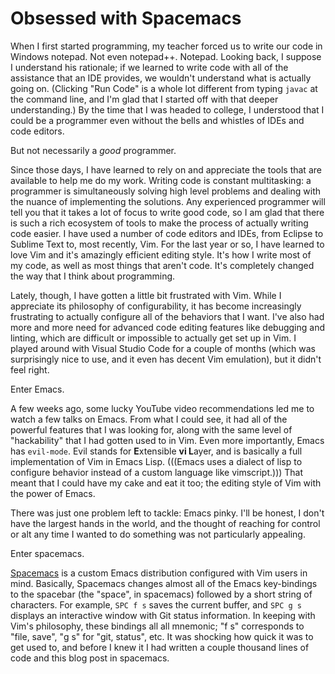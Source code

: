 # Obsessed with Spacemacs

When I first started programming, my teacher forced us to write our code in
Windows notepad. Not even notepad++. Notepad. Looking back, I suppose I
understand his rationale; if we learned to write code with all of the assistance
that an IDE provides, we wouldn't understand what is actually going on.
(Clicking "Run Code" is a whole lot different from typing `javac` at the command
line, and I'm glad that I started off with that deeper understanding.) By the
time that I was headed to college, I understood that I could be a programmer
even without the bells and whistles of IDEs and code editors.

But not necessarily a *good* programmer.

Since those days, I have learned to rely on and appreciate the tools that are
available to help me do my work. Writing code is constant multitasking: a
programmer is simultaneously solving high level problems and dealing with the
nuance of implementing the solutions. Any experienced programmer will tell you
that it takes a lot of focus to write good code, so I am glad that there is such
a rich ecosystem of tools to make the process of actually writing code easier. I
have used a number of code editors and IDEs, from Eclipse to Sublime Text to,
most recently, Vim. For the last year or so, I have learned to love Vim and it's
amazingly efficient editing style. It's how I write most of my code, as well as
most things that aren't code. It's completely changed the way that I think about
programming.

Lately, though, I have gotten a little bit frustrated with Vim. While I
appreciate its philosophy of configurability, it has become increasingly
frustrating to actually configure all of the behaviors that I want. I've also
had more and more need for advanced code editing features like debugging and
linting, which are difficult or impossible to actually get set up in Vim. I
played around with Visual Studio Code for a couple of months (which was
surprisingly nice to use, and it even has decent Vim emulation), but it didn't
feel right.

Enter Emacs.

A few weeks ago, some lucky YouTube video recommendations led me to watch a few
talks on Emacs. From what I could see, it had all of the powerful features that
I was looking for, along with the same level of "hackability" that I had gotten
used to in Vim. Even more importantly, Emacs has `evil-mode`. Evil stands for
**E**xtensible **vi L**ayer, and is basically a full implementation of Vim in
Emacs Lisp. (((Emacs uses a dialect of lisp to configure behavior instead of a
custom language like vimscript.))) That meant that I could have my cake and eat
it too; the editing style of Vim with the power of Emacs.

There was just one problem left to tackle: Emacs pinky. I'll be honest, I don't
have the largest hands in the world, and the thought of reaching for control or
alt any time I wanted to do something was not particularly appealing.

Enter spacemacs.

[Spacemacs](http://spacemacs.org) is a custom Emacs distribution configured with
Vim users in mind. Basically, Spacemacs changes almost all of the Emacs
key-bindings to the spacebar (the "space", in spacemacs) followed by a short
string of characters. For example, `SPC f s` saves the current buffer, and `SPC
g s` displays an interactive window with Git status information. In keeping with
Vim's philosophy, these bindings all all mnemonic; "f s" corresponds to "file,
save", "g s" for "git, status", etc. It was shocking how quick it was to get
used to, and before I knew it I had written a couple thousand lines of code
and this blog post in spacemacs.
